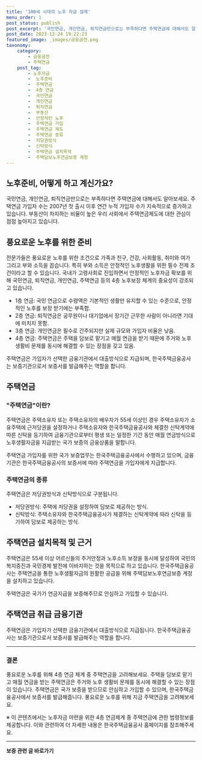 ```yaml
---
title: '100세 시대의 노후 자금 설계'
menu_order: 1
post_status: publish
post_excerpt: '국민연금, 개인연금, 퇴직연금만으로는 부족하다면 주택연금에 대해서도 알아보세요. 주택연금 가입자 수는 2007년 첫 출시 이후 연간 누적 가입자 수가 지속적으로 증가하고 있습니다. 부동산이 차지하는 비율이 높은 우리 사회에서 주택연금제도에 대한 관심이 점점 높아지고 있습니다.'
post_date: 2023-12-24 19:22:23
featured_image: _images/금융금전.png
taxonomy:
    category:
        - 금융금전
        - 주택연금
    post_tag:
        - 노후자금
        -  노후준비
        -  주택연금
        -  4층 연금
        -  국민연금
        -  개인연금
        -  퇴직연금
        -  부동산
        -  안정적인 노후
        -  주택연금 가입
        -  주택연금 제도
        -  주택연금 종류
        -  저당권방식
        -  신탁방식
        -  주택연금 설치목적
        -  주택담보노후연금보증 계정
---
```



## 노후준비, 어떻게 하고 계신가요?

국민연금, 개인연금, 퇴직연금만으로는 부족하다면 주택연금에 대해서도 알아보세요. 주택연금 가입자 수는 2007년 첫 출시 이후 연간 누적 가입자 수가 지속적으로 증가하고 있습니다. 부동산이 차지하는 비율이 높은 우리 사회에서 주택연금제도에 대한 관심이 점점 높아지고 있습니다.

## 풍요로운 노후를 위한 준비

전문가들은 풍요로운 노후를 위한 조건으로 가족과 친구, 건강, 사회활동, 취미와 여가 그리고 부와 소득을 꼽습니다. 특히 부와 소득은 안정적인 노후생활을 위한 필수 전제 조건이라고 할 수 있습니다. 국내가 고령사회로 진입하면서 안정적인 노후자금 확보를 위해 국민연금, 퇴직연금, 개인연금, 주택연금 등의 4층 노후보장 체계의 중요성이 강조되고 있습니다.

- 1층 연금: 국민 연금으로 수령액은 기본적인 생활만 유지할 수 있는 수준으로, 안정적인 노후를 보장 받기에는 부족함.
- 2층 연금: 퇴직연금은 공무원이나 대기업에서 장기간 근무한 사람이 아니라면 기대에 미치지 못함.
- 3층 연금: 개인연금은 필수로 간주되지만 실제 규모와 가입자 비율은 낮음.
- 4층 연금: 주택연금은 주택을 담보로 맡기고 매월 연금을 받기 때문에 주거와 노후생활비 문제를 동시에 해결할 수 있는 장점을 갖고 있음.

주택연금은 가입자가 선택한 금융기관에서 대출방식으로 지급되며, 한국주택금융공사는 보증기관으로서 보증서를 발급해주는 역할을 합니다.

## 주택연금

### "주택연금"이란?

주택연금은 주택소유자 또는 주택소유자의 배우자가 55세 이상인 경우 주택소유자가 소유주택에 근저당권을 설정하거나 주택소유자와 한국주택금융공사와 체결한 신탁계약에 따른 신탁을 등기하여 금융기관으로부터 평생 또는 일정한 기간 동안 매월 연금방식으로 노후생활자금을 지급받는 국가 보증의 금융상품을 말합니다.

주택연금 가입자를 위한 국가 보증업무는 한국주택금융공사에서 수행하고 있으며, 금융기관은 한국주택금융공사의 보증서에 따라 주택연금을 가입자에게 지급합니다.

### 주택연금의 종류

주택연금은 저당권방식과 신탁방식으로 구분됩니다.

- 저당권방식: 주택에 저당권을 설정하여 담보로 제공하는 방식.
- 신탁방식: 주택소유자와 한국주택금융공사가 체결하는 신탁계약에 따라 신탁을 등기하여 담보로 제공하는 방식.

## 주택연금 설치목적 및 근거

주택연금은 55세 이상 어르신들의 주거안정과 노후소득 보장을 동시에 달성하여 국민의 복지증진과 국민경제 발전에 이바지하는 것을 목적으로 하고 있습니다. 한국주택금융공사는 주택연금을 통한 노후생활자금의 원활한 공급을 위해 주택담보노후연금보증 계정을 설치하고 있습니다.

주택연금은 국가가 연금지급을 보증해주므로 안심하고 가입할 수 있습니다.

## 주택연금 취급 금융기관

주택연금은 가입자가 선택한 금융기관에서 대출방식으로 지급됩니다. 한국주택금융공사는 보증기관으로서 보증서를 발급해주는 역할을 합니다.

---
### 결론

풍요로운 노후를 위해 4층 연금 체계 중 주택연금을 고려해보세요. 주택을 담보로 맡기고 매월 연금을 받는 주택연금은 주거와 노후 생활비 문제를 동시에 해결할 수 있는 장점이 있습니다. 주택연금은 국가 보증을 받으므로 안심하고 가입할 수 있으며, 한국주택금융공사에서 보증서를 발급해줍니다. 풍요로운 노후를 위해 지금 주택연금을 고려해보세요.

※ 이 콘텐츠에서는 노후자금 마련을 위한 4층 연금체계 중 주택연금에 관한 법령정보를 제공합니다. 이와 관련하여 더 자세한 내용은 한국주택금융공사 홈페이지를 참조해주세요.
<!-- wp:separator -->
<hr class="wp-block-separator has-alpha-channel-opacity"/>
<!-- /wp:separator -->

<!-- wp:group {"backgroundColor":"base","layout":{"type":"constrained"}} -->
<div class="wp-block-group has-base-background-color has-background"><!-- wp:paragraph {"align":"center","fontSize":"medium"} -->
<p class="has-text-align-center has-large-font-size"><strong>보증 관련 글 바로가기</strong></p>
<!-- /wp:paragraph -->


<!-- wp:latest-posts
{"categories":[{"id":13571,"count":19,"description":"","link":"https://uknowlaw.com/category/%eb%b3%b4%ec%a6%9d/","name":"보증","slug":"보증","taxonomy":"category","parent":0,"meta":[],"_links":{"self":[{"href":"https://uknowlaw.com/wp-json/wp/v2/categories/13571"}],"collection":[{"href":"https://uknowlaw.com/wp-json/wp/v2/categories"}],"about":[{"href":"https://uknowlaw.com/wp-json/wp/v2/taxonomies/category"}],"wp:post_type":[{"href":"https://uknowlaw.com/wp-json/wp/v2/posts?categories=13571"}],"curies":[{"name":"wp","href":"https://api.w.org/{rel}","templated":true}]}}],"postsToShow":100,"excerptLength":28,"postLayout":"grid","columns":2,"featuredImageAlign":"left","featuredImageSizeSlug":"large","fontSize":"small"} /--></div>
<!-- /wp:group -->